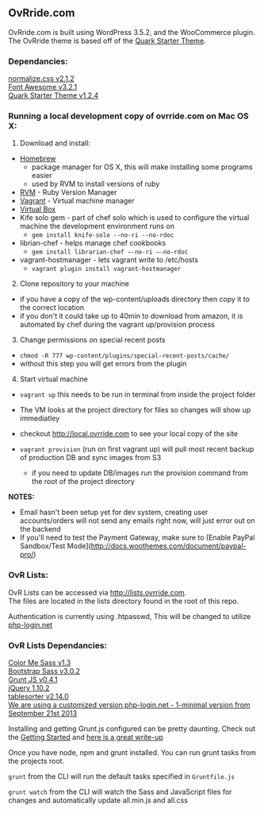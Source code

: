 ## OvRride.com

OvRride.com is built using WordPress 3.5.2, and the WooCommerce plugin. The OvRride theme is based off of the [Quark Starter Theme](http://quarktheme.com/).


### Dependancies:

[normalize.css v2.1.2](git.io/normalize)  
[Font Awesome v3.2.1](http://fortawesome.github.io/Font-Awesome/)  
[Quark Starter Theme v1.2.4](https://github.com/maddisondesigns/Quark)  

### Running a local development copy of ovrride.com on Mac OS X:

1. Download and install:
  - [Homebrew](http://brew.sh)
     - package manager for OS X, this will make installing some programs easier
	 - used by RVM to install versions of ruby
  - [RVM](http://rvm.io) - Ruby Version Manager
  - [Vagrant](http://vagrantup.com) - Virtual machine manager
  - [Virtual Box](https://www.virtualbox.org/wiki/Downloads)
  - Kife solo gem - part of chef solo which is used to configure the virtual machine the development environment runs on
    - ```gem install knife-solo --no-ri --no-rdoc```
  - librian-chef - helps manage chef cookbooks
    - ```gem install librarian-chef —-no-ri —-no-rdoc```
  - vagrant-hostmanager - lets vagrant write to /etc/hosts
    - ```vagrant plugin install vagrant-hostmanager```
2. Clone repository to your machine
  - if you have a copy of the wp-content/uploads directory then copy it to the correct location
  - if you don't it could take up to 40min to download from amazon, it is automated by chef during the vagrant up/provision process
3. Change permissions on special recent posts
  - ```chmod -R 777 wp-content/plugins/special-recent-posts/cache/```
  - without this step you will get errors from the plugin
 
4. Start virtual machine
  - ```vagrant up``` this needs to be run in terminal from inside the project folder

  - The VM looks at the project directory for files so changes will show up immediatley
  - checkout http://local.ovrride.com to see your local copy of the site
  - ```vagrant provision``` (run on first vagrant up) will pull most recent backup of production DB and sync images from S3
    - if you need to update DB/images run the provision command from the root of the project directory


**NOTES:**
- Email hasn't been setup yet for dev system, creating user accounts/orders will not send any emails right now, will just error out on the backend
- If you'll need to test the Payment Gateway, make sure to (Enable PayPal Sandbox/Test Mode](http://docs.woothemes.com/document/paypal-pro/)

### OvR Lists:

OvR Lists can be accessed via http://lists.ovrride.com.  
The files are located in the lists directory found in the root of this repo.

Authentication is currently using .htpasswd, This will be changed to utilize [php-login.net](http://php-login.net)

### OvR Lists Dependancies:

[Color Me Sass v1.3](http://www.richbray.me/cms/)  
[Bootstrap Sass v3.0.2](https://github.com/jlong/sass-bootstrap)  
[Grunt JS v0.4.1](http://gruntjs.com)  
[jQuery 1.10.2](http://jquery.com)  
[tablesorter v2.14.0](https://github.com/Mottie/tablesorter)  
[We are using a customized version php-login.net - 1-minimal version from September 21st 2013](https://github.com/panique/php-login)

Installing and getting Grunt.js configured can be pretty daunting. Check out the [Getting Started](http://gruntjs.com/getting-started) and [here is a great write-up](http://blog.raddevon.com/becoming-self-sufficient-with-grunt-js/)

Once you have node, npm and grunt installed. You can run grunt tasks from the projects root.

`grunt` from the CLI will run the default tasks specified in `Gruntfile.js`

`grunt watch` from the CLI will watch the Sass and JavaScript files for changes and automatically update all.min.js and all.css
